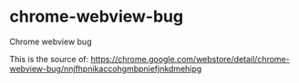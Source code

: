 # chrome-webview-bug
Chrome webview bug

This is the source of: https://chrome.google.com/webstore/detail/chrome-webview-bug/nnjfhpnikaccohgmbpniefjnkdmehipg
